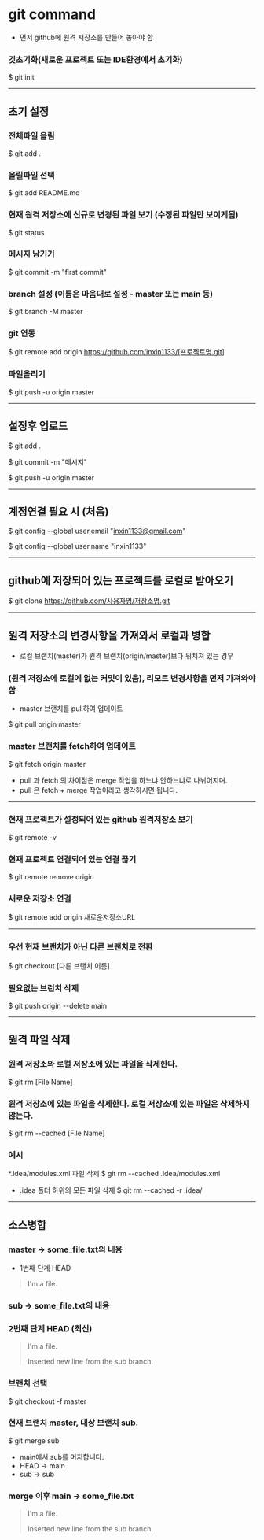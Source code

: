 # git command 
* 먼저 github에 원격 저장소를 만들어 놓아야 함

### 깃초기화(새로운 프로젝트 또는 IDE환경에서 초기화)
$ git init

------------------------------------------------------------------------------

## 초기 설정

### 전체파일 올림
$ git add .

### 올릴파일 선택
$ git add README.md

### 현재 원격 저장소에 신규로 변경된 파일 보기 (수정된 파일만 보이게됨)
$ git status

### 메시지 남기기
$ git commit -m "first commit"

### branch 설정 (이름은 마음대로 설정 - master 또는 main 등)
$ git branch -M master

### git 연동 
$ git remote add origin https://github.com/inxin1133/[프로젝트명.git]

###  파일올리기
$ git push -u origin master



-----------------------------------------------------------

## 설정후 업로드
$ git add .

$ git commit -m "메시지"

$ git push -u origin master


----------------------------------------------------------------------------------

## 계정연결 필요 시 (처음)
$ git config --global user.email "inxin1133@gmail.com"

$ git config --global user.name "inxin1133"

---------------------------------------------------------------------------------

## github에 저장되어 있는 프로젝트를 로컬로 받아오기
$ git clone https://github.com/사용자명/저장소명.git

---------------------------------------------------------------------------------

## 원격 저장소의 변경사항을 가져와서 로컬과 병합
* 로컬 브랜치(master)가 원격 브랜치(origin/master)보다 뒤처져 있는 경우
### (원격 저장소에 로컬에 없는 커밋이 있음), 리모트 변경사항을 먼저 가져와야 함
* master 브랜치를 pull하여 업데이트

$ git pull origin master

### master 브랜치를 fetch하여 업데이트
$ git fetch origin master

* pull 과 fetch 의 차이점은 merge 작업을 하느냐 안하느냐로 나뉘어지며.
* pull 은 fetch + merge 작업이라고 생각하시면 됩니다.

-------------------------------------------------------------------------------

### 현재 프로젝트가 설정되어 있는 github 원격저장소 보기
$ git remote -v

### 현재 프로젝트 연결되어 있는 연결 끊기
$ git remote remove origin

### 새로운 저장소 연결
$ git remote add origin 새로운저장소URL


----------------------------------------------------------------------------

### 우선 현재 브랜치가 아닌 다른 브랜치로 전환
$ git checkout [다른 브랜치 이름] 

### 필요없는 브런치 삭제
$ git push origin --delete main

----------------------------------------------------------------------------

## 원격 파일 삭제 
### 원격 저장소와 로컬 저장소에 있는 파일을 삭제한다.
$ git rm [File Name]

### 원격 저장소에 있는 파일을 삭제한다. 로컬 저장소에 있는 파일은 삭제하지 않는다.
$ git rm --cached [File Name]

### 예시
*.idea/modules.xml 파일 삭제
$ git rm --cached .idea/modules.xml

* .idea 폴더 하위의 모든 파일 삭제 
$ git rm --cached -r .idea/




-----------------------------------------------------------------------------

## 소스병합
### master -> some_file.txt의 내용
* 1번째 단계 HEAD
> I'm a file.

### sub -> some_file.txt의 내용
### 2번째 단계 HEAD (최신)
> I'm a file.
>
> Inserted new line from the sub branch.

### 브랜치 선택
$ git checkout -f master

### 현재 브랜치 master, 대상 브랜치 sub.
$ git merge sub
* main에서 sub를 머지합니다.
* HEAD -> main
* sub  -> sub

### merge 이후 main -> some_file.txt
> I'm a file.
>
> Inserted new line from the sub branch.